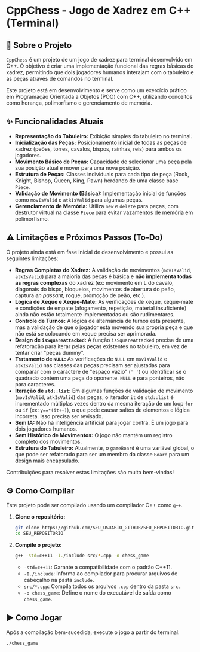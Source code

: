 # CppChess - Jogo de Xadrez em C++ (Terminal)

## 🚀 Sobre o Projeto

`CppChess` é um projeto de um jogo de xadrez para terminal desenvolvido em C++. O objetivo é criar uma implementação funcional das regras básicas do xadrez, permitindo que dois jogadores humanos interajam com o tabuleiro e as peças através de comandos no terminal.

Este projeto está em desenvolvimento e serve como um exercício prático em Programação Orientada a Objetos (POO) com C++, utilizando conceitos como herança, polimorfismo e gerenciamento de memória.

## ✨ Funcionalidades Atuais

* **Representação do Tabuleiro:** Exibição simples do tabuleiro no terminal.
* **Inicialização das Peças:** Posicionamento inicial de todas as peças de xadrez (peões, torres, cavalos, bispos, rainhas, reis) para ambos os jogadores.
* **Movimento Básico de Peças:** Capacidade de selecionar uma peça pela sua posição atual e mover para uma nova posição.
* **Estrutura de Peças:** Classes individuais para cada tipo de peça (Rook, Knight, Bishop, Queen, King, Pawn) herdando de uma classe base `Piece`.
* **Validação de Movimento (Básica):** Implementação inicial de funções como `movIsValid` e `atkIsValid` para algumas peças.
* **Gerenciamento de Memória:** Utiliza `new` e `delete` para peças, com destrutor virtual na classe `Piece` para evitar vazamentos de memória em polimorfismo.

## ⚠️ Limitações e Próximos Passos (To-Do)

O projeto ainda está em fase inicial de desenvolvimento e possui as seguintes limitações:

* **Regras Completas do Xadrez:** A validação de movimentos (`movIsValid`, `atkIsValid`) para a maioria das peças é básica e **não implementa todas as regras complexas** do xadrez (ex: movimento em L do cavalo, diagonais do bispo, bloqueios, movimentos de abertura do peão, captura *en passant*, roque, promoção de peão, etc.).
* **Lógica de Xeque e Xeque-Mate:** As verificações de xeque, xeque-mate e condições de empate (afogamento, repetição, material insuficiente) ainda não estão totalmente implementadas ou são rudimentares.
* **Controle de Turnos:** A lógica de alternância de turnos está presente, mas a validação de que o jogador está movendo sua própria peça e que não está se colocando em xeque precisa ser aprimorada.
* **Design de `isSquareAttacked`:** A função `isSquareAttacked` precisa de uma refatoração para iterar pelas peças existentes no tabuleiro, em vez de tentar criar "peças dummy".
* **Tratamento de `NULL`:** As verificações de `NULL` em `movIsValid` e `atkIsValid` nas classes das peças precisam ser ajustadas para comparar com o caractere de "espaço vazio" (`' '`) ou identificar se o quadrado contém uma peça do oponente. `NULL` é para ponteiros, não para caracteres.
* **Iteração de `std::list`:** Em algumas funções de validação de movimento (`movIsValid`, `atkIsValid`) das peças, o iterador `it` de `std::list` é incrementado múltiplas vezes dentro da mesma iteração de um loop `for` ou `if` (ex: `y==*(it++)`), o que pode causar saltos de elementos e lógica incorreta. Isso precisa ser revisado.
* **Sem IA:** Não há inteligência artificial para jogar contra. É um jogo para dois jogadores humanos.
* **Sem Histórico de Movimentos:** O jogo não mantém um registro completo dos movimentos.
* **Estrutura do Tabuleiro:** Atualmente, o `gameBoard` é uma variável global, o que pode ser refatorado para ser um membro da classe `Board` para um design mais encapsulado.

Contribuições para resolver estas limitações são muito bem-vindas!

## ⚙️ Como Compilar

Este projeto pode ser compilado usando um compilador C++ como `g++`.

1.  **Clone o repositório:**
    ```bash
    git clone https://github.com/SEU_USUARIO_GITHUB/SEU_REPOSITORIO.git
    cd SEU_REPOSITORIO
    ```
2.  **Compile o projeto:**
    ```bash
    g++ -std=c++11 -I./include src/*.cpp -o chess_game
    ```
    * `-std=c++11`: Garante a compatibilidade com o padrão C++11.
    * `-I./include`: Informa ao compilador para procurar arquivos de cabeçalho na pasta `include`.
    * `src/*.cpp`: Compila todos os arquivos `.cpp` dentro da pasta `src`.
    * `-o chess_game`: Define o nome do executável de saída como `chess_game`.

## ▶️ Como Jogar

Após a compilação bem-sucedida, execute o jogo a partir do terminal:

```bash
./chess_game
